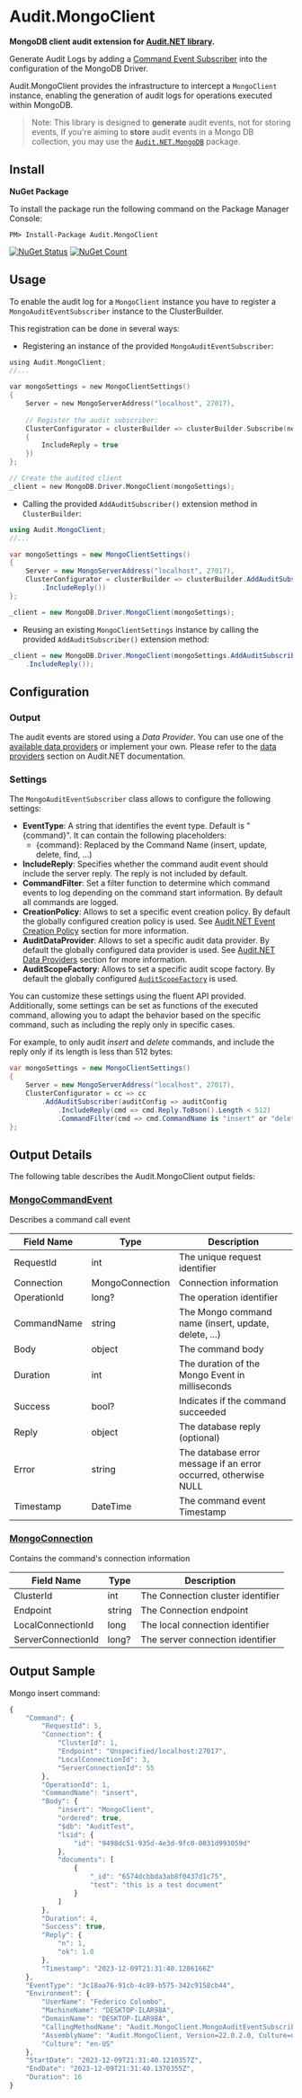 # Audit.MongoClient

**MongoDB client audit extension for [Audit.NET library](https://github.com/thepirat000/Audit.NET).** 

Generate Audit Logs by adding a [Command Event Subscriber](https://mongodb.github.io/mongo-csharp-driver/2.8/reference/driver_core/events/) 
into the configuration of the MongoDB Driver.

Audit.MongoClient provides the infrastructure to intercept a `MongoClient` instance, enabling the generation of audit logs for operations executed within MongoDB.

> Note: This library is designed to **generate** audit events, not for storing events, If you're aiming to **store** audit events in a Mongo DB collection, you may use the [`Audit.NET.MongoDB`](https://github.com/thepirat000/Audit.NET/blob/master/src/Audit.NET.MongoDB/README.md) package.

## Install

**NuGet Package** 

To install the package run the following command on the Package Manager Console:

```
PM> Install-Package Audit.MongoClient
```

[![NuGet Status](https://img.shields.io/nuget/v/Audit.MongoClient.svg?style=flat)](https://www.nuget.org/packages/Audit.MongoClient/)
[![NuGet Count](https://img.shields.io/nuget/dt/Audit.MongoClient.svg)](https://www.nuget.org/packages/Audit.MongoClient/)

## Usage

To enable the audit log for a `MongoClient` instance you have to register a `MongoAuditEventSubscriber` instance 
to the ClusterBuilder.

This registration can be done in several ways:

- Registering an instance of the provided `MongoAuditEventSubscriber`:

```c
using Audit.MongoClient;
//...

var mongoSettings = new MongoClientSettings()
{
    Server = new MongoServerAddress("localhost", 27017),
    
    // Register the audit subscriber:
    ClusterConfigurator = clusterBuilder => clusterBuilder.Subscribe(new MongoAuditEventSubscriber()
    {
        IncludeReply = true
    })  
};

// Create the audited client
_client = new MongoDB.Driver.MongoClient(mongoSettings);
```

- Calling the provided `AddAuditSubscriber()` extension method in `ClusterBuilder`:

```c#
using Audit.MongoClient;
//...

var mongoSettings = new MongoClientSettings()
{
    Server = new MongoServerAddress("localhost", 27017),
    ClusterConfigurator = clusterBuilder => clusterBuilder.AddAuditSubscriber(auditConfig => auditConfig
        .IncludeReply())
};

_client = new MongoDB.Driver.MongoClient(mongoSettings);
```

- Reusing an existing `MongoClientSettings` instance by calling the provided `AddAuditSubscriber()` extension method:

```c#
_client = new MongoDB.Driver.MongoClient(mongoSettings.AddAuditSubscriber(cfg => cfg
    .IncludeReply());
```

## Configuration

### Output

The audit events are stored using a _Data Provider_. You can use one of the [available data providers](https://github.com/thepirat000/Audit.NET#data-providers-included) or implement your own. Please refer to the [data providers](https://github.com/thepirat000/Audit.NET#data-providers) section on Audit.NET documentation.

### Settings

The `MongoAuditEventSubscriber` class allows to configure the following settings:

- **EventType**: A string that identifies the event type. Default is "\{command}". It can contain the following placeholders: 
  - \{command}: Replaced by the Command Name (insert, update, delete, find, ...)
- **IncludeReply**: Specifies whether the command audit event should include the server reply. The reply is not included by default.
- **CommandFilter**: Set a filter function to determine which command events to log depending on the command start information. By default all commands are logged.
- **CreationPolicy**: Allows to set a specific event creation policy. By default the globally configured creation policy is used. See [Audit.NET Event Creation Policy](https://github.com/thepirat000/Audit.NET#event-creation-policy) section for more information.
- **AuditDataProvider**: Allows to set a specific audit data provider. By default the globally configured data provider is used. See [Audit.NET Data Providers](https://github.com/thepirat000/Audit.NET/blob/master/README.md#data-providers) section for more information.
- **AuditScopeFactory**: Allows to set a specific audit scope factory. By default the globally configured [`AuditScopeFactory`](https://github.com/thepirat000/Audit.NET/blob/master/src/Audit.NET/AuditScopeFactory.cs) is used. 

You can customize these settings using the fluent API provided. Additionally, some settings can be set as functions of the 
executed command, allowing you to adapt the behavior based on the specific command, such as including the reply only in specific cases.

For example, to only audit _insert_ and _delete_ commands, and include the reply only if its length is less than 512 bytes:

```c#
var mongoSettings = new MongoClientSettings()
{
    Server = new MongoServerAddress("localhost", 27017),
    ClusterConfigurator = cc => cc
        .AddAuditSubscriber(auditConfig => auditConfig
            .IncludeReply(cmd => cmd.Reply.ToBson().Length < 512)
            .CommandFilter(cmd => cmd.CommandName is "insert" or "delete"))
};
```

## Output Details

The following table describes the Audit.MongoClient output fields:

### [MongoCommandEvent](https://github.com/thepirat000/Audit.NET/blob/master/src/Audit.MongoClient/MongoCommandEvent.cs)

Describes a command call event

| Field Name | Type | Description | 
| ------------ | ---------------- |  -------------- |
| RequestId | int | The unique request identifier |
| Connection | MongoConnection | Connection information |
| OperationId | long? | The operation identifier |
| CommandName | string | The Mongo command name (insert, update, delete, ...) |
| Body | object | The command body |
| Duration | int | The duration of the Mongo Event in milliseconds |
| Success | bool? | Indicates if the command succeeded |
| Reply | object | The database reply (optional) |
| Error | string | The database error message if an error occurred, otherwise NULL |
| Timestamp | DateTime | The command event Timestamp  |

### [MongoConnection](https://github.com/thepirat000/Audit.NET/blob/master/src/Audit.MongoClient/MongoConnection.cs)

Contains the command's connection information

| Field Name | Type | Description | 
| ------------ | ---------------- |  -------------- |
| ClusterId | int | The Connection cluster identifier |
| Endpoint | string | The Connection endpoint |
| LocalConnectionId | long | The local connection identifier |
| ServerConnectionId | long? | The server connection identifier |

## Output Sample

Mongo insert command:

```javascript
{
	"Command": {
		"RequestId": 5,
		"Connection": {
			"ClusterId": 1,
			"Endpoint": "Unspecified/localhost:27017",
			"LocalConnectionId": 3,
			"ServerConnectionId": 55
		},
		"OperationId": 1,
		"CommandName": "insert",
		"Body": {
			"insert": "MongoClient",
			"ordered": true,
			"$db": "AuditTest",
			"lsid": {
				"id": "9498dc51-935d-4e3d-9fc0-0031d993059d"
			},
			"documents": [
				{
					"_id": "6574dcbbda3ab8f0437d1c75",
					"test": "this is a test document"
				}
			]
		},
		"Duration": 4,
		"Success": true,
		"Reply": {
			"n": 1,
			"ok": 1.0
		},
		"Timestamp": "2023-12-09T21:31:40.1286166Z"
	},
	"EventType": "3c18aa76-91cb-4c89-b575-342c9158cb44",
	"Environment": {
		"UserName": "Federico Colombo",
		"MachineName": "DESKTOP-ILAR98A",
		"DomainName": "DESKTOP-ILAR98A",
		"CallingMethodName": "Audit.MongoClient.MongoAuditEventSubscriber.Handle()",
		"AssemblyName": "Audit.MongoClient, Version=22.0.2.0, Culture=neutral, PublicKeyToken=null",
		"Culture": "en-US"
	},
	"StartDate": "2023-12-09T21:31:40.1210357Z",
	"EndDate": "2023-12-09T21:31:40.1370355Z",
	"Duration": 16
}
```

